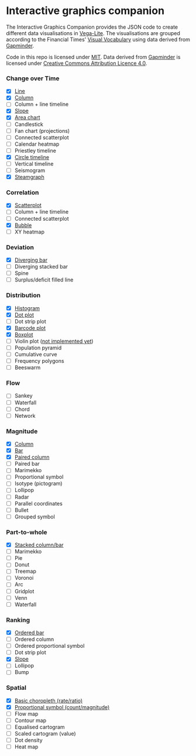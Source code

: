 # Interactive graphics companion

The Interactive Graphics Companion provides the JSON code to create different data visualisations in [Vega-Lite](https://vega.github.io/vega-lite). The visualisations are grouped according to the Financial Times' [Visual Vocabulary](http://www.ft.com/vocabulary) using data derived from [Gapminder](https://www.gapminder.org/).

Code in this repo is licensed under [MIT](LICENCE.txt). Data derived from [Gapminder](https://www.gapminder.org/) is licensed under [Creative Commons Attribution Licence 4.0](https://creativecommons.org/licenses/by-nc-sa/4.0/).

### Change over Time

- [x] [Line](src/line_single.vl.json)
- [x] [Column](src/column.vl.json)
- [ ] Column + line timeline
- [x] [Slope](src/slope.vl.json)
- [x] [Area chart](src/area.vl.json)
- [ ] Candlestick
- [ ] Fan chart (projections)
- [ ] Connected scatterplot
- [ ] Calendar heatmap
- [ ] Priestley timeline
- [x] [Circle timeline](src/circle_timeline.vl.json)
- [ ] Vertical timeline
- [ ] Seismogram
- [x] [Steamgraph](src/steamgraph.vl.json)

### Correlation

- [x] [Scatterplot](src/scatterplot.vl.json)
- [ ] Column + line timeline
- [ ] Connected scatterplot
- [x] [Bubble](src/bubble.vl.json)
- [ ] XY heatmap

### Deviation

- [x] [Diverging bar](src/bar_diverging.vl.json)
- [ ] Diverging stacked bar
- [ ] Spine
- [ ] Surplus/deficit filled line

### Distribution

- [x] [Histogram](src/histogram.vl.json)
- [x] [Dot plot](src/dot_plot.vl.json)
- [ ] Dot strip plot
- [x] [Barcode plot](src/barcode.vl.json)
- [x] [Boxplot](boxplot.vl.json)
- [ ] Violin plot ([not implemented yet](https://github.com/vega/vega-lite/issues/3442))
- [ ] Population pyramid
- [ ] Cumulative curve
- [ ] Frequency polygons
- [ ] Beeswarm

### Flow

- [ ] Sankey
- [ ] Waterfall
- [ ] Chord
- [ ] Network

### Magnitude

- [x] [Column](src/column.vl.json)
- [x] [Bar](src/bar.vl.json)
- [x] [Paired column](src/column_paired.vl.json)
- [ ] Paired bar
- [ ] Marimekko
- [ ] Proportional symbol
- [ ] Isotype (pictogram)
- [ ] Lollipop
- [ ] Radar
- [ ] Parallel coordinates
- [ ] Bullet
- [ ] Grouped symbol

### Part-to-whole

- [x] [Stacked column/bar](src/column_stacked.vl.json)
- [ ] Marimekko
- [ ] Pie
- [ ] Donut
- [ ] Treemap
- [ ] Voronoi
- [ ] Arc
- [ ] Gridplot
- [ ] Venn
- [ ] Waterfall

### Ranking

- [x] [Ordered bar](src/bar.vl.json)
- [ ] Ordered column
- [ ] Ordered proportional symbol
- [ ] Dot strip plot
- [x] [Slope](src/slope.vl.json)
- [ ] Lollipop
- [ ] Bump

### Spatial

- [x] [Basic choropleth (rate/ratio)](src/choropleth.vl.json)
- [x] [Proportional symbol (count/magnitude)](src/proportional_symbol.vl.json)
- [ ] Flow map
- [ ] Contour map
- [ ] Equalised cartogram
- [ ] Scaled cartogram (value)
- [ ] Dot density
- [ ] Heat map
